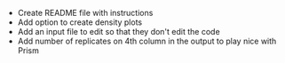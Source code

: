 - Create README file with instructions
- Add option to create density plots
- Add an input file to edit so that they don't edit the code
- Add number of replicates on 4th column in the output to play nice with Prism
